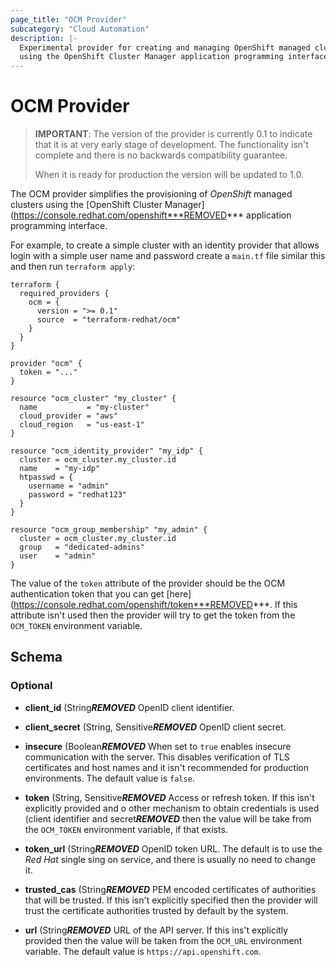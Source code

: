 ```yaml
---
page_title: "OCM Provider"
subcategory: "Cloud Automation"
description: |-
  Experimental provider for creating and managing OpenShift managed clusters
  using the OpenShift Cluster Manager application programming interface.
---
```


# OCM Provider

> **IMPORTANT**: The version of the provider is currently 0.1 to indicate that
> it is at very early stage of development. The functionality isn't complete
> and there is no backwards compatibility guarantee.
>
> When it is ready for production the version will be updated to 1.0.

The OCM provider simplifies the provisioning of _OpenShift_ managed clusters
using the [OpenShift Cluster Manager](https://console.redhat.com/openshift***REMOVED***
application programming interface.

For example, to create a simple cluster with an identity provider that allows
login with a simple user name and password create a `main.tf` file similar this
and then run `terraform apply`:

```hcl
terraform {
  required_providers {
    ocm = {
      version = ">= 0.1"
      source  = "terraform-redhat/ocm"
    }
  }
}

provider "ocm" {
  token = "..."
}

resource "ocm_cluster" "my_cluster" {
  name           = "my-cluster"
  cloud_provider = "aws"
  cloud_region   = "us-east-1"
}

resource "ocm_identity_provider" "my_idp" {
  cluster = ocm_cluster.my_cluster.id
  name    = "my-idp"
  htpasswd = {
    username = "admin"
    password = "redhat123"
  }
}

resource "ocm_group_membership" "my_admin" {
  cluster = ocm_cluster.my_cluster.id
  group   = "dedicated-admins"
  user    = "admin"
}
```

The value of the `token` attribute of the provider should be the OCM
authentication token that you can get [here](https://console.redhat.com/openshift/token***REMOVED***.
If this attribute isn't used then the provider will try to get the token from
the `OCM_TOKEN` environment variable.

## Schema

### Optional

- **client_id** (String***REMOVED*** OpenID client identifier.

- **client_secret** (String, Sensitive***REMOVED*** OpenID client secret.

- **insecure** (Boolean***REMOVED*** When set to `true` enables insecure communication
  with the server. This disables verification of TLS certificates and host names
  and it isn't recommended for production environments. The default value is
  `false`.

- **token** (String, Sensitive***REMOVED*** Access or refresh token. If this isn't
  explicitly provided and o other mechanism to obtain credentials is used
  (client identifier and secret***REMOVED*** then the value will be take from the
  `OCM_TOKEN` environment variable, if that exists.

- **token_url** (String***REMOVED*** OpenID token URL. The default is to use the _Red Hat_
  single sing on service, and there is usually no need to change it.

- **trusted_cas** (String***REMOVED*** PEM encoded certificates of authorities that will
  be trusted. If this isn't explicitly specified then the provider will trust
  the certificate authorities trusted by default by the system.

- **url** (String***REMOVED*** URL of the API server. If this ins't explicitly provided
  then the value will be taken from the `OCM_URL` environment variable. The
  default value is `https://api.openshift.com`.